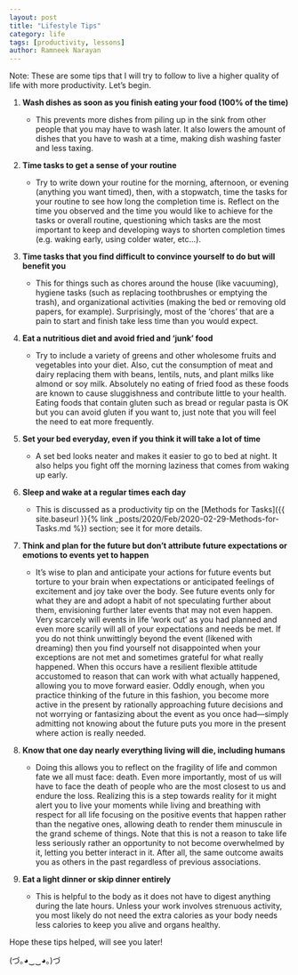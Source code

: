```yaml
---
layout: post
title: "Lifestyle Tips"
category: life
tags: [productivity, lessons]
author: Ramneek Narayan
---
```


Note: These are some tips that I will try to follow to live a higher quality of life with more productivity. Let’s begin.

1. **Wash dishes as soon as you finish eating your food (100% of the time)**

    - This prevents more dishes from piling up in the sink from other people that you may have to wash later. It also lowers the amount of dishes that you have to wash at a time, making dish washing faster and less taxing.

2. **Time tasks to get a sense of your routine**

    - Try to write down your routine for the morning, afternoon, or evening (anything you want timed), then, with a stopwatch, time the tasks for your routine to see how long the completion time is. Reflect on the time you observed and the time you would like to achieve for the tasks or overall routine, questioning which tasks are the most important to keep and developing ways to shorten completion times (e.g. waking early, using colder water, etc…).

3. **Time tasks that you find difficult to convince yourself to do but will benefit you**

    - This for things such as chores around the house (like vacuuming), hygiene tasks (such as replacing toothbrushes or emptying the trash), and organizational activities (making the bed or removing old papers, for example). Surprisingly, most of the ‘chores’ that are a pain to start and finish take less time than you would expect.

4. **Eat a nutritious diet and avoid fried and ‘junk’ food**

    - Try to include a variety of greens and other wholesome fruits and vegetables into your diet. Also, cut the consumption of meat and dairy replacing them with beans, lentils, nuts, and plant milks like almond or soy milk. Absolutely no eating of fried food as these foods are known to cause sluggishness and contribute little to your health. Eating foods that contain gluten such as bread or regular pasta is OK but you can avoid gluten if you want to, just note that you will feel the need to eat more frequently.  

5. **Set your bed everyday, even if you think it will take a lot of time**

    - A set bed looks neater and makes it easier to go to bed at night. It also helps you fight off the morning laziness that comes from waking up early.

6. **Sleep and wake at a regular times each day**

    - This is discussed as a productivity tip on the [Methods for Tasks]({{ site.baseurl }}{% link _posts/2020/Feb/2020-02-29-Methods-for-Tasks.md %}) section; see it for more details.

7. **Think and plan for the future but don’t attribute future expectations or emotions to events yet to happen**

    - It’s wise to plan and anticipate your actions for future events but torture to your brain when expectations or anticipated feelings of excitement and joy take over the body. See future events only for what they are and adopt a habit of not speculating further about them, envisioning further later events that may not even happen. Very scarcely will events in life ‘work out’ as you had planned and even more scarily will all of your expectations and needs be met. If you do not think unwittingly beyond the event (likened with dreaming) then you find yourself not disappointed when your exceptions are not met and sometimes grateful for what really happened. When this occurs have a resilient flexible attitude accustomed to reason that can work with what actually happened, allowing you to move forward easier. Oddly enough, when you practice thinking of the future in this fashion, you become more active in the present by rationally approaching future decisions and not worrying or fantasizing about the event as you once had—simply admitting not knowing about the future puts you more in the present where action is really needed.

8. **Know that one day nearly everything living will die, including humans**

    - Doing this allows you to reflect on the fragility of life and common fate we all must face: death. Even more importantly, most of us will have to face the death of people who are the most closest to us and endure the loss. Realizing this is a step towards reality for it might alert you to live your moments while living and breathing with respect for all life focusing on the positive events that happen rather than the negative ones, allowing death to render them minuscule in the grand scheme of things. Note that this is not a reason to take life less seriously rather an opportunity to not become overwhelmed by it, letting you better interact in it. After all, the same outcome awaits you as others in the past regardless of previous associations.

9. **Eat a light dinner or skip dinner entirely**

    - This is helpful to the body as it does not have to digest anything during the late hours. Unless your work involves strenuous activity, you most likely do not need the extra calories as your body needs less calories to keep you alive and organs healthy.

Hope these tips helped, will see you later! <i class="fas fa-meteor"></i>

(づ｡◕‿‿◕｡)づ

